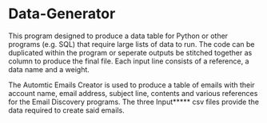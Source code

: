 # Data-Generator

This program designed to produce a data table for Python or other programs (e.g. SQL) that require large lists of data to run.
The code can be duplicated within the program or seperate outputs be stitched together as column to produce the final file.
Each input line consists of a reference, a data name and a weight.

The Automtic Emails Creator is used to produce a table of emails with their account name, email address, subject line, contents and various references for the Email Discovery programs.  The three Input***** csv files provide the data required to create said emails.
